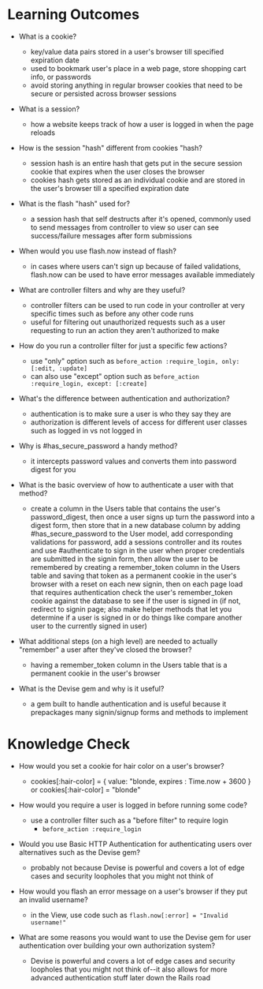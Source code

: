 # Learning Outcomes

- What is a cookie?
  - key/value data pairs stored in a user's browser till specified expiration date
  - used to bookmark user's place in a web page, store shopping cart info, or passwords
  - avoid storing anything in regular browser cookies that need to be secure or persisted across browser sessions

- What is a session?
  - how a website keeps track of how a user is logged in when the page reloads

- How is the session "hash" different from cookies "hash?
  - session hash is an entire hash that gets put in the secure session cookie that expires when the user closes the browser
  - cookies hash gets stored as an individual cookie and are stored in the user's browser till a specified expiration date

- What is the flash "hash" used for?
  - a session hash that self destructs after it's opened, commonly used to send messages from controller to view so user can see success/failure messages after form submissions

- When would you use flash.now instead of flash?
  - in cases where users can't sign up because of failed validations, flash.now can be used to have error messages available immediately

- What are controller filters and why are they useful?
  - controller filters can be used to run code in your controller at very specific times such as before any other code runs
  - useful for filtering out unauthorized requests such as a user requesting to run an action they aren't authorized to make

- How do you run a controller filter for just a specific few actions?
  - use "only" option such as `before_action :require_login, only: [:edit, :update]`
  - can also use "except" option such as `before_action :require_login, except: [:create]`

- What's the difference between authentication and authorization?
  - authentication is to make sure a user is who they say they are
  - authorization is different levels of access for different user classes such as logged in vs not logged in

- Why is #has_secure_password a handy method?
  - it intercepts password values and converts them into password digest for you

- What is the basic overview of how to authenticate a user with that method?
  - create a column in the Users table that contains the user's password_digest, then once a user signs up turn the password into a digest form, then store that in a new database column by adding #has_secure_password to the User model, add corresponding validations for password, add a sessions controller and its routes and use #authenticate to sign in the user when proper credentials are submitted in the signin form, then allow the user to be remembered by creating a remember_token column in the Users table and saving that token as a permanent cookie in the user's browser with a reset on each new signin, then on each page load that requires authentication check the user's remember_token cookie against the database to see if the user is signed in (if not, redirect to signin page; also make helper methods that let you determine if a user is signed in or do things like compare another user to the currently signed in user)

- What additional steps (on a high level) are needed to actually "remember" a user after they've closed the browser?
  - having a remember_token column in the Users table that is a permanent cookie in the user's browser

- What is the Devise gem and why is it useful?
  - a gem built to handle authentication and is useful because it prepackages many signin/signup forms and methods to implement

# Knowledge Check

- How would you set a cookie for hair color on a user's browser?
  - cookies[:hair-color] = { value: "blonde, expires : Time.now + 3600 } or cookies[:hair-color] = "blonde"

- How would you require a user is logged in before running some code?
  - use a controller filter such as a "before filter" to require login
    - `before_action :require_login`

- Would you use Basic HTTP Authentication for authenticating users over alternatives such as the Devise gem?
  - probably not because Devise is powerful and covers a lot of edge cases and security loopholes that you might not think of

- How would you flash an error message on a user's browser if they put an invalid username?
  - in the View, use code such as `flash.now[:error] = "Invalid username!"`

- What are some reasons you would want to use the Devise gem for user authentication over building your own authorization system?
  - Devise is powerful and covers a lot of edge cases and security loopholes that you might not think of--it also allows for more advanced authentication stuff later down the Rails road
